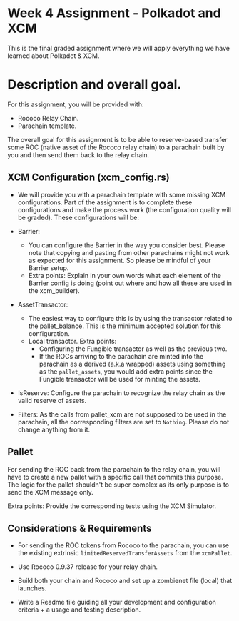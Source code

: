 # Week 4 Assignment - Polkadot and XCM

This is the final graded assignment where we will apply everything we have learned about Polkadot & XCM.

# Description and overall goal.

For this assignment, you will be provided with:

- Rococo Relay Chain.
- Parachain template.

The overall goal for this assignment is to be able to reserve-based transfer some ROC (native asset of the Rococo relay chain) to a parachain built by you and then send them back to the relay chain.

## XCM Configuration (xcm_config.rs)

- We will provide you with a parachain template with some missing XCM configurations. Part of the assignment is to complete these configurations and make the process work (the configuration quality will be graded). These configurations will be:

- Barrier:

  - You can configure the Barrier in the way you consider best. Please note that copying and pasting from other parachains might not work as expected for this assignment. So please be mindful of your Barrier setup.
  - Extra points: Explain in your own words what each element of the Barrier config is doing (point out where and how all these are used in the xcm_builder).

- AssetTransactor:
  - The easiest way to configure this is by using the transactor related to the pallet_balance. This is the minimum accepted solution for this configuration.
  - Local transactor.
    Extra points: 
      - Configuring the Fungible transactor as well as the previous two.
      - If the ROCs arriving to the parachain are minted into the parachain as a derived (a.k.a wrapped) assets using something as the `pallet_assets`, you would add extra points since the Fungible transactor will be used for minting the assets.

- IsReserve: Configure the parachain to recognize the relay chain as the valid reserve of assets.

- Filters: As the calls from pallet_xcm are not supposed to be used in the parachain, all the corresponding filters are set to `Nothing`. Please do not change anything from it.

## Pallet

For sending the ROC back from the parachain to the relay chain, you will have to create a new pallet with a specific call that commits this purpose. The logic for the pallet shouldn't be super complex as its only purpose is to send the XCM message only.

Extra points: Provide the corresponding tests using the XCM Simulator.

## Considerations & Requirements

- For sending the ROC tokens from Rococo to the parachain, you can use the existing extrinsic `limitedReservedTransferAssets` from the `xcmPallet`.

- Use Rococo 0.9.37 release for your relay chain.

- Build both your chain and Rococo and set up a zombienet file (local) that launches.

- Write a Readme file guiding all your development and configuration criteria + a usage and testing description.
